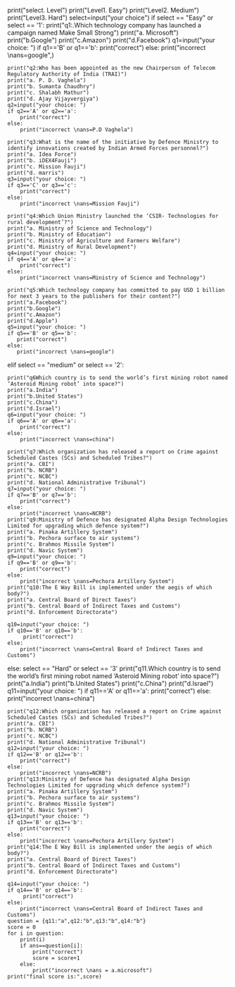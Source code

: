 print("select. Level")
print("Level1. Easy")
print("Level2. Medium")
print("Level3. Hard")
select=input("your choice")
if select == "Easy" or select == '1':
    print("q1:.Which technology company has launched a campaign named Make Small Strong")
    print("a. Microsoft")
    print("b.Google")
    print("c.Amazon")
    print("d.Facebook")
    q1=input("your choice: ")
    if q1=='B' or q1=='b':
        print("correct")
    else:
        print("incorrect \nans=google",)
    
    print("q2:Who has been appointed as the new Chairperson of Telecom Regulatory Authority of India (TRAI)")
    print("a. P. D. Vaghela")
    print("b. Sumanta Chaudhry")
    print("c. Shalabh Mathur")
    print("d. Ajay Vijayvergiya")
    q2=input("your choice: ")
    if q2=='A' or q2=='a':
        print("correct")
    else:
        print("incorrect \nans=P.D Vaghela")

    print("q3:What is the name of the initiative by Defence Ministry to identify innovations created by Indian Armed Forces personnel?")
    print("a. Idea Force")
    print("b. iDEX4Fauji")
    print("c. Mission Fauji")
    print("d. marris")
    q3=input("your choice: ")
    if q3=='C' or q3=='c':
        print("correct")
    else:
        print("incorrect \nans=Mission Fauji")

    print("q4:Which Union Ministry launched the ‘CSIR- Technologies for rural development’?")
    print("a. Ministry of Science and Technology")
    print("b. Ministry of Education")
    print("c. Ministry of Agriculture and Farmers Welfare")
    print("d. Ministry of Rural Development")
    q4=input("your choice: ")
    if q4=='A' or q4=='a':
        print("correct")
    else:
        print("incorrect \nans=Ministry of Science and Technology")

    print("q5:Which technology company has committed to pay USD 1 billion for next 3 years to the publishers for their content?")
    print("a.Facebook")
    print("b.Google")
    print("c.Amazon")
    print("d.Apple")
    q5=input("your choice: ")
    if q5=='B' or q5=='b':
       print("correct")
    else:
       print("incorrect \nans=google")
elif select == "medium" or select == '2':
    
    print("q6Which country is to send the world’s first mining robot named ‘Asteroid Mining robot’ into space?")
    print("a.India")
    print("b.United States")
    print("c.China")
    print("d.Israel")
    q6=input("your choice: ")
    if q6=='A' or q6=='a':
        print("correct")
    else:
        print("incorrect \nans=china")

    print("q7:Which organization has released a report on Crime against Scheduled Castes (SCs) and Scheduled Tribes?")
    print("a. CBI")
    print("b. NCRB")
    print("c. NCBC")
    print("d. National Administrative Tribunal")
    q7=input("your choice: ")
    if q7=='B' or q7=='b':
        print("correct")
    else:
        print("incorrect \nans=NCRB")
    print("q9:Ministry of Defence has designated Alpha Design Technologies Limited for upgrading which defence system?")
    print("a. Pinaka Artillery System")
    print("b. Pechora surface to air systems")
    print("c. Brahmos Missile System")
    print("d. Navic System")
    q9=input("your choice: ")
    if q9=='B' or q9=='b':
        print("correct")
    else:
        print("incorrect \nans=Pechora Artillery System")
    print("q10:The E Way Bill is implemented under the aegis of which body?")
    print("a. Central Board of Direct Taxes")
    print("b. Central Board of Indirect Taxes and Customs")
    print("d. Enforcement Directorate")
      
    q10=input("your choice: ")
    if q10=='B' or q10=='b':
         print("correct")
    else:
        print("incorrect \nans=Central Board of Indirect Taxes and Customs")
else:
    select == "Hard" or select == '3'
    print("q11.Which country is to send the world’s first mining robot named ‘Asteroid Mining robot’ into space?")
    print("a.India")
    print("b.United States")
    print("c.China")
    print("d.Israel")
    q11=input("your choice: ")
    if q11=='A' or q11=='a':
        print("correct")
    else:
        print("incorrect \nans=china")

    print("q12:Which organization has released a report on Crime against Scheduled Castes (SCs) and Scheduled Tribes?")
    print("a. CBI")
    print("b. NCRB")
    print("c. NCBC")
    print("d. National Administrative Tribunal")
    q12=input("your choice: ")
    if q12=='B' or q12=='b':
        print("correct")
    else:
        print("incorrect \nans=NCRB")
    print("q13:Ministry of Defence has designated Alpha Design Technologies Limited for upgrading which defence system?")
    print("a. Pinaka Artillery System")
    print("b. Pechora surface to air systems")
    print("c. Brahmos Missile System")
    print("d. Navic System")
    q13=input("your choice: ")
    if q13=='B' or q13=='b':
        print("correct")
    else:
        print("incorrect \nans=Pechora Artillery System")
    print("q14:The E Way Bill is implemented under the aegis of which body?")
    print("a. Central Board of Direct Taxes")
    print("b. Central Board of Indirect Taxes and Customs")
    print("d. Enforcement Directorate")
      
    q14=input("your choice: ")
    if q14=='B' or q14=='b':
         print("correct")
    else:
        print("incorrect \nans=Central Board of Indirect Taxes and Customs")
    question = {q11:"a",q12:"b",q13:"b",q14:"b"}
    score = 0
    for i in question:
        print(i)
        if ans==question[i]:
            print("correct")
            score = score+1
        else:
            print("incorrect \nans = a.microsoft")
    print("final score is:",score)
    

